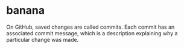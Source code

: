 # banana
On GitHub, saved changes are called commits. Each commit has an associated commit message,
which is a description explaining why a particular change was made.
